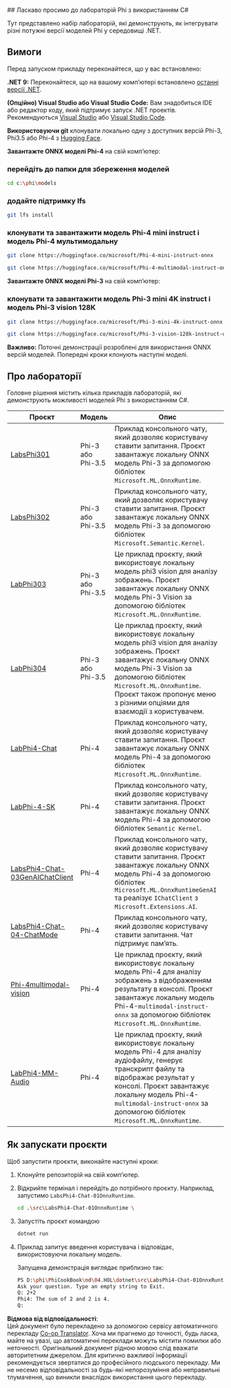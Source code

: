 <!--
CO_OP_TRANSLATOR_METADATA:
{
  "original_hash": "903c509a6d0d1ecce00b849d7f753bdd",
  "translation_date": "2025-07-09T19:36:52+00:00",
  "source_file": "md/04.HOL/dotnet/readme.md",
  "language_code": "uk"
}
-->
﻿## Ласкаво просимо до лабораторій Phi з використанням C#

Тут представлено набір лабораторій, які демонструють, як інтегрувати різні потужні версії моделей Phi у середовищі .NET.

## Вимоги

Перед запуском прикладу переконайтеся, що у вас встановлено:

**.NET 9:** Переконайтеся, що на вашому комп’ютері встановлено [останні версії .NET](https://dotnet.microsoft.com/download/dotnet?WT.mc_id=aiml-137032-kinfeylo).

**(Опційно) Visual Studio або Visual Studio Code:** Вам знадобиться IDE або редактор коду, який підтримує запуск .NET проектів. Рекомендуються [Visual Studio](https://visualstudio.microsoft.com?WT.mc_id=aiml-137032-kinfeylo) або [Visual Studio Code](https://code.visualstudio.com?WT.mc_id=aiml-137032-kinfeylo).

**Використовуючи git** клонувати локально одну з доступних версій Phi-3, Phi3.5 або Phi-4 з [Hugging Face](https://huggingface.co/collections/lokinfey/phi-4-family-679c6f234061a1ab60f5547c).

**Завантажте ONNX моделі Phi-4** на свій комп’ютер:

### перейдіть до папки для збереження моделей

```bash
cd c:\phi\models
```

### додайте підтримку lfs

```bash
git lfs install 
```

### клонувати та завантажити модель Phi-4 mini instruct і модель Phi-4 мультимодальну

```bash
git clone https://huggingface.co/microsoft/Phi-4-mini-instruct-onnx

git clone https://huggingface.co/microsoft/Phi-4-multimodal-instruct-onnx
```

**Завантажте ONNX моделі Phi-3** на свій комп’ютер:

### клонувати та завантажити модель Phi-3 mini 4K instruct і модель Phi-3 vision 128K

```bash
git clone https://huggingface.co/microsoft/Phi-3-mini-4k-instruct-onnx

git clone https://huggingface.co/microsoft/Phi-3-vision-128k-instruct-onnx-cpu
```

**Важливо:** Поточні демонстрації розроблені для використання ONNX версій моделей. Попередні кроки клонують наступні моделі.

## Про лабораторії

Головне рішення містить кілька прикладів лабораторій, які демонструють можливості моделей Phi з використанням C#.

| Проєкт | Модель | Опис |
| ------------ | -----------| ----------- |
| [LabsPhi301](../../../../../md/04.HOL/dotnet/src/LabsPhi301) | Phi-3 або Phi-3.5 | Приклад консольного чату, який дозволяє користувачу ставити запитання. Проєкт завантажує локальну ONNX модель Phi-3 за допомогою бібліотек `Microsoft.ML.OnnxRuntime`. |
| [LabsPhi302](../../../../../md/04.HOL/dotnet/src/LabsPhi302) | Phi-3 або Phi-3.5 | Приклад консольного чату, який дозволяє користувачу ставити запитання. Проєкт завантажує локальну ONNX модель Phi-3 за допомогою бібліотек `Microsoft.Semantic.Kernel`. |
| [LabPhi303](../../../../../md/04.HOL/dotnet/src/LabsPhi303) | Phi-3 або Phi-3.5 | Це приклад проєкту, який використовує локальну модель phi3 vision для аналізу зображень. Проєкт завантажує локальну ONNX модель Phi-3 Vision за допомогою бібліотек `Microsoft.ML.OnnxRuntime`. |
| [LabPhi304](../../../../../md/04.HOL/dotnet/src/LabsPhi304) | Phi-3 або Phi-3.5 | Це приклад проєкту, який використовує локальну модель phi3 vision для аналізу зображень. Проєкт завантажує локальну ONNX модель Phi-3 Vision за допомогою бібліотек `Microsoft.ML.OnnxRuntime`. Проєкт також пропонує меню з різними опціями для взаємодії з користувачем. | 
| [LabPhi4-Chat](../../../../../md/04.HOL/dotnet/src/LabsPhi4-Chat-01OnnxRuntime) | Phi-4 | Приклад консольного чату, який дозволяє користувачу ставити запитання. Проєкт завантажує локальну ONNX модель Phi-4 за допомогою бібліотек `Microsoft.ML.OnnxRuntime`. |
| [LabPhi-4-SK](../../../../../md/04.HOL/dotnet/src/LabsPhi4-Chat-02SK) | Phi-4 | Приклад консольного чату, який дозволяє користувачу ставити запитання. Проєкт завантажує локальну ONNX модель Phi-4 за допомогою бібліотек `Semantic Kernel`. |
| [LabsPhi4-Chat-03GenAIChatClient](../../../../../md/04.HOL/dotnet/src/LabsPhi4-Chat-03GenAIChatClient) | Phi-4 | Приклад консольного чату, який дозволяє користувачу ставити запитання. Проєкт завантажує локальну ONNX модель Phi-4 за допомогою бібліотек `Microsoft.ML.OnnxRuntimeGenAI` та реалізує `IChatClient` з `Microsoft.Extensions.AI`. |
| [LabsPhi4-Chat-04-ChatMode](../../../../../md/04.HOL/dotnet/src/LabsPhi4-Chat-04-ChatMode) | Phi-4 | Приклад консольного чату, який дозволяє користувачу ставити запитання. Чат підтримує пам’ять. |
| [Phi-4multimodal-vision](../../../../../md/04.HOL/dotnet/src/LabsPhi4-MultiModal-01Images) | Phi-4 | Це приклад проєкту, який використовує локальну модель Phi-4 для аналізу зображень з відображенням результату в консолі. Проєкт завантажує локальну модель Phi-4-`multimodal-instruct-onnx` за допомогою бібліотек `Microsoft.ML.OnnxRuntime`. |
| [LabPhi4-MM-Audio](../../../../../md/04.HOL/dotnet/src/LabsPhi4-MultiModal-02Audio) | Phi-4 | Це приклад проєкту, який використовує локальну модель Phi-4 для аналізу аудіофайлу, генерує транскрипт файлу та відображає результат у консолі. Проєкт завантажує локальну модель Phi-4-`multimodal-instruct-onnx` за допомогою бібліотек `Microsoft.ML.OnnxRuntime`. |

## Як запускати проєкти

Щоб запустити проєкти, виконайте наступні кроки:

1. Клонуйте репозиторій на свій комп’ютер.

1. Відкрийте термінал і перейдіть до потрібного проєкту. Наприклад, запустимо `LabsPhi4-Chat-01OnnxRuntime`.

    ```bash
    cd .\src\LabsPhi4-Chat-01OnnxRuntime \
    ```

1. Запустіть проєкт командою

    ```bash
    dotnet run
    ```

1. Приклад запитує введення користувача і відповідає, використовуючи локальну модель.

   Запущена демонстрація виглядає приблизно так:

   ```bash
   PS D:\phi\PhiCookBook\md\04.HOL\dotnet\src\LabsPhi4-Chat-01OnnxRuntime> dotnet run
   Ask your question. Type an empty string to Exit.
   Q: 2+2
   Phi4: The sum of 2 and 2 is 4.
   Q:
   ```

**Відмова від відповідальності**:  
Цей документ було перекладено за допомогою сервісу автоматичного перекладу [Co-op Translator](https://github.com/Azure/co-op-translator). Хоча ми прагнемо до точності, будь ласка, майте на увазі, що автоматичні переклади можуть містити помилки або неточності. Оригінальний документ рідною мовою слід вважати авторитетним джерелом. Для критично важливої інформації рекомендується звертатися до професійного людського перекладу. Ми не несемо відповідальності за будь-які непорозуміння або неправильні тлумачення, що виникли внаслідок використання цього перекладу.